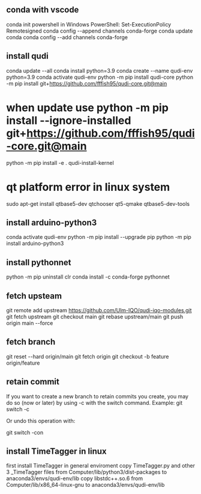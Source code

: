 ## conda with vscode
conda init powershell
in Windows PowerShell: Set-ExecutionPolicy Remotesigned
conda config --append channels conda-forge
conda update conda
conda config --add channels conda-forge

## install qudi
conda update --all
conda install python=3.9
conda create --name qudi-env python=3.9
conda activate qudi-env
python -m pip install qudi-core
python -m pip install git+https://github.com/fffish95/qudi-core.git@main  
# when update use python -m pip install --ignore-installed git+https://github.com/fffish95/qudi-core.git@main
python -m pip install -e .
qudi-install-kernel

# qt platform error in linux system
sudo apt-get install qtbase5-dev qtchooser qt5-qmake qtbase5-dev-tools

## install arduino-python3
conda activate qudi-env
python -m pip install --upgrade pip
python -m pip install arduino-python3

## install pythonnet
python -m pip uninstall clr
conda install -c conda-forge pythonnet

## fetch upsteam
git remote add upstream https://github.com/Ulm-IQO/qudi-iqo-modules.git
git fetch upstream
git checkout main
git rebase upstream/main
git push origin main --force

## fetch branch
git reset --hard origin/main
git fetch origin
git checkout -b feature origin/feature

## retain commit
If you want to create a new branch to retain commits you create, you may
do so (now or later) by using -c with the switch command. Example:
  git switch -c <new-branch-name>

Or undo this operation with:

  git switch -con


## install TimeTagger in linux
first install TimeTagger in general enviroment
copy TimeTagger.py and other 3 _TimeTagger files from Computer/lib/python3/dist-packages to anaconda3/envs/qudi-env/lib
copy libstdc++.so.6 from Computer/lib/x86_64-linux-gnu to anaconda3/envs/qudi-env/lib